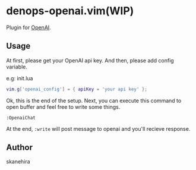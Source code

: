 # denops-openai.vim(WIP)
Plugin for [OpenAI](https://openai.com).

## Usage
At first, please get your OpenAI api key.
And then, please add config variable.

e.g: init.lua
```lua
vim.g['openai_config'] = { apiKey = 'your api key' };
```

Ok, this is the end of the setup.
Next, you can execute this command to open buffer and feel free to write some things.

```vim
:OpenaiChat
```

At the end, `:write` will post message to openai and you'll recieve response.

## Author
skanehira
